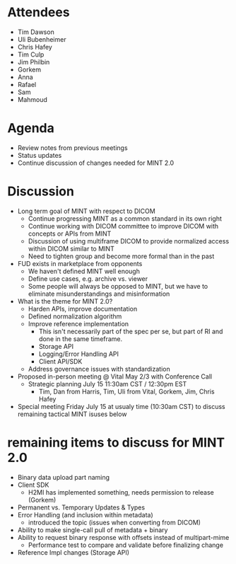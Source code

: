 # Attendees #
  * Tim Dawson
  * Uli Bubenheimer
  * Chris Hafey
  * Tim Culp
  * Jim Philbin
  * Gorkem
  * Anna
  * Rafael
  * Sam
  * Mahmoud

# Agenda #
  * Review notes from previous meetings
  * Status updates
  * Continue discussion of changes needed for MINT 2.0

# Discussion #
  * Long term goal of MINT with respect to DICOM
    * Continue progressing MINT as a common standard in its own right
    * Continue working with DICOM committee to improve DICOM with concepts or APIs from MINT
    * Discussion of using multiframe DICOM to provide normalized access within DICOM similar to MINT
    * Need to tighten group and become more formal than in the past
  * FUD exists in marketplace from opponents
    * We haven't defined MINT well enough
    * Define use cases, e.g. archive vs. viewer
    * Some people will always be opposed to MINT, but we have to eliminate misunderstandings and misinformation
  * What is the theme for MINT 2.0?
    * Harden APIs, improve documentation
    * Defined normalization algorithm
    * Improve reference implementation
      * This isn't necessarily part of the spec per se, but part of RI and done in the same timeframe.
      * Storage API
      * Logging/Error Handling API
      * Client API/SDK
    * Address governance issues with standardization
  * Proposed in-person meeting @ Vital May 2/3 with Conference Call
    * Strategic planning July 15 11:30am CST / 12:30pm EST
      * Tim, Dan from Harris, Tim, Uli from Vital, Gorkem, Jim, Chris Hafey
  * Special meeting Friday July 15 at usualy time (10:30am CST) to discuss remaining tactical MINT isuses below

# remaining items to discuss for MINT 2.0 #
  * Binary data upload part naming
  * Client SDK
    * H2MI has implemented something, needs permission to release (Gorkem)
  * Permanent vs. Temporary Updates & Types
  * Error Handling (and inclusion within metadata)
    * introduced the topic (issues when converting from DICOM)
  * Ability to make single-call pull of metadata + binary
  * Ability to request binary response with offsets instead of multipart-mime
    * Performance test to compare and validate before finalizing change
  * Reference Impl changes (Storage API)